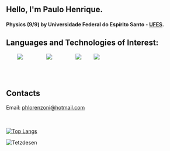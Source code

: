 ## Hello, I'm Paulo Henrique.
#### Physics (9/9) by Universidade Federal do Espírito Santo - [UFES](https://www.ufes.br/).    
## Languages and Technologies of Interest:
<div>
<img src="https://icongr.am/devicon/python-original-wordmark.svg?size=120&color=currentColor" hspace=30 />
<img src="https://icongr.am/devicon/pycharm-original-wordmark.svg?size=120&color=currentColor" hspace=30 />
<img src="https://icongr.am/devicon/mysql-original-wordmark.svg?size=120&color=currentColor" hspace=30/>
<img src="https://icongr.am/simple/arduino.svg?size=90&color=currentColor&colored=true"/>
</div>

<br></br>    
## Contacts
Email: phlorenzoni@hotmail.com     


</br></br>
[![Top Langs](https://github-readme-stats.vercel.app/api/top-langs/?username=phlorenzoni&layout=compact&theme=blueberry&show_icons=true)](https://github.com/anuraghazra/github-readme-stats)

![Tetzdesen](https://github-readme-stats.vercel.app/api?username=phlorenzoni&show_icons=true&theme=blueberry)


<!---
phlorenzoni/phlorenzoni is a ✨ special ✨ repository because its `README.md` (this file) appears on your GitHub profile.
You can click the Preview link to take a look at your changes.
--->
